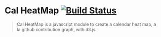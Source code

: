 # Cal HeatMap [![Build Status](https://travis-ci.org/kamisama/Cal-HeatMap.png?branch=master)](https://travis-ci.org/kamisama/Cal-HeatMap)

> Cal HeatMap is a javascript module to create a calendar heat map, a la github contribution graph, with d3.js